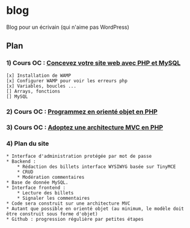 # blog
Blog pour un écrivain (qui n'aime pas WordPress)

## Plan

### 1) Cours OC : [Concevez votre site web avec PHP et MySQL](https://openclassrooms.com/fr/courses/918836-concevez-votre-site-web-avec-php-et-mysql)
	[x] Installation de WAMP
	[x] Configurer WAMP pour voir les erreurs php
	[x] Variables, boucles ...
	[] Arrays, fonctions
	[] MySQL

### 2) Cours OC : [Programmez en orienté objet en PHP](https://openclassrooms.com/fr/courses/1665806-programmez-en-oriente-objet-en-php)

### 3) Cours OC : [Adoptez une architecture MVC en PHP](https://openclassrooms.com/fr/courses/4670706-adoptez-une-architecture-mvc-en-php)

### 4) Plan du site
	* Interface d'administration protégée par mot de passe
	* Backend : 
		* Rédaction des billets interface WYSIWYG basée sur TinyMCE
		* CRUD
		* Modération commentaires
	* Base de donnée MySQL.
	* Interface frontend : 
		* Lecture des billets
		* Signaler les commentaires
	* Code sera construit sur une architecture MVC
	* Autant que possible en orienté objet (au minimum, le modèle doit être construit sous forme d'objet)
	* Github : progression régulière par petites étapes